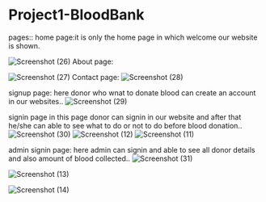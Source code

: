 # Project1-BloodBank
pages::
home page:it is only the home page in which welcome our website is shown.

![Screenshot (26)](https://github.com/Dhanada-Panda/Project1-BloodBank-/assets/130206432/a100face-5084-4780-b991-7cf4909f72af)
About page:

![Screenshot (27)](https://github.com/Dhanada-Panda/Project1-BloodBank-/assets/130206432/27f883fd-a87b-4194-b226-6e4ab3ad4ebc)
Contact page:
![Screenshot (28)](https://github.com/Dhanada-Panda/Project1-BloodBank-/assets/130206432/8387a149-8d91-4366-8595-7cbd1eea1d86)



signup page: here donor who wnat to donate blood can create an account in our websites..
![Screenshot (29)](https://github.com/Dhanada-Panda/Project1-BloodBank-/assets/130206432/0789eb32-17fb-4eb5-af0e-3faa5c978f43)

signin page in this page donor can signin in our website and after that he/she can able to see what to do or not to do before blood
donation..
![Screenshot (30)](https://github.com/Dhanada-Panda/Project1-BloodBank-/assets/130206432/a57724c2-8a74-4e2d-8bcd-e086f4c0ca5e)
![Screenshot (12)](https://github.com/Dhanada-Panda/Project1-BloodBank-/assets/130206432/9b16cdca-4d04-4086-af8d-20d705b4e15b)
![Screenshot (11)](https://github.com/Dhanada-Panda/Project1-BloodBank-/assets/130206432/31df1e93-34e7-438c-abcb-5ec9d33ab5fa)


admin signin page: here admin can signin and able to see all donor details and also amount of blood collected..
![Screenshot (31)](https://github.com/Dhanada-Panda/Project1-BloodBank-/assets/130206432/a64765ab-3dfb-4105-8497-11a9eb3ed87a)

![Screenshot (13)](https://github.com/Dhanada-Panda/Project1-BloodBank-/assets/130206432/a8af1b51-8ec0-4ca8-bea4-e0a4cfb449d1)


![Screenshot (14)](https://github.com/Dhanada-Panda/Project1-BloodBank-/assets/130206432/21e0ac63-5190-4069-944a-af5025ec2cde)

